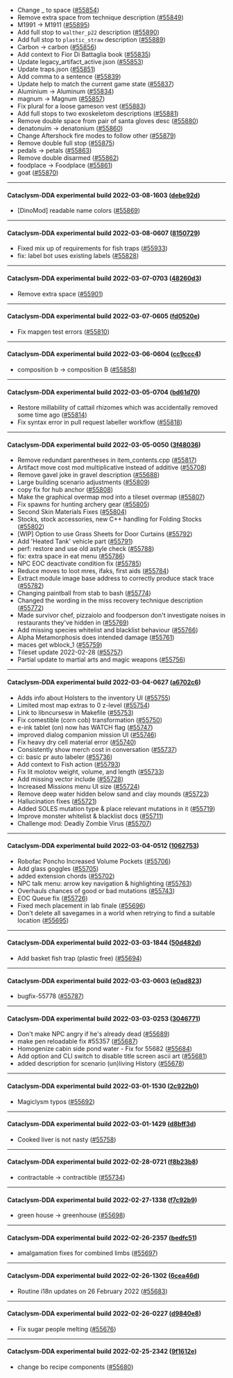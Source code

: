 * Change _ to space ([#55854](https://github.com/CleverRaven/Cataclysm-DDA/pull/55854))
* Remove extra space from technique description ([#55849](https://github.com/CleverRaven/Cataclysm-DDA/pull/55849))
* M1991 → M1911 ([#55895](https://github.com/CleverRaven/Cataclysm-DDA/pull/55895))
* Add full stop to `walther_p22` description ([#55890](https://github.com/CleverRaven/Cataclysm-DDA/pull/55890))
* Add full stop to `plastic_straw` description ([#55889](https://github.com/CleverRaven/Cataclysm-DDA/pull/55889))
* Carbon → carbon ([#55856](https://github.com/CleverRaven/Cataclysm-DDA/pull/55856))
* Add context to Fior Di Battaglia book ([#55835](https://github.com/CleverRaven/Cataclysm-DDA/pull/55835))
* Update legacy_artifact_active.json ([#55853](https://github.com/CleverRaven/Cataclysm-DDA/pull/55853))
* Update traps.json ([#55851](https://github.com/CleverRaven/Cataclysm-DDA/pull/55851))
* Add comma to a sentence ([#55839](https://github.com/CleverRaven/Cataclysm-DDA/pull/55839))
* Update help to match the current game state ([#55837](https://github.com/CleverRaven/Cataclysm-DDA/pull/55837))
* Aluminium → Aluminum ([#55834](https://github.com/CleverRaven/Cataclysm-DDA/pull/55834))
* magnum → Magnum ([#55857](https://github.com/CleverRaven/Cataclysm-DDA/pull/55857))
* Fix plural for a loose gameson vest ([#55883](https://github.com/CleverRaven/Cataclysm-DDA/pull/55883))
* Add full stops to two exoskeletom descriptions ([#55881](https://github.com/CleverRaven/Cataclysm-DDA/pull/55881))
* Remove double space from pair of santa gloves desc ([#55880](https://github.com/CleverRaven/Cataclysm-DDA/pull/55880))
* denatonuim → denatonium ([#55860](https://github.com/CleverRaven/Cataclysm-DDA/pull/55860))
* Change Aftershock fire modes to follow other ([#55879](https://github.com/CleverRaven/Cataclysm-DDA/pull/55879))
* Remove double full stop ([#55875](https://github.com/CleverRaven/Cataclysm-DDA/pull/55875))
* pedals → petals ([#55863](https://github.com/CleverRaven/Cataclysm-DDA/pull/55863))
* Remove double disarmed ([#55862](https://github.com/CleverRaven/Cataclysm-DDA/pull/55862))
* foodplace → Foodplace ([#55861](https://github.com/CleverRaven/Cataclysm-DDA/pull/55861))
* goat ([#55870](https://github.com/CleverRaven/Cataclysm-DDA/pull/55870))

---

#### Cataclysm-DDA experimental build 2022-03-08-1603 ([debe92d](https://github.com/CleverRaven/Cataclysm-DDA/releases/tag/cdda-experimental-2022-03-08-1603))

* [DinoMod] readable name colors ([#55869](https://github.com/CleverRaven/Cataclysm-DDA/pull/55869))

---

#### Cataclysm-DDA experimental build 2022-03-08-0607 ([8150729](https://github.com/CleverRaven/Cataclysm-DDA/releases/tag/cdda-experimental-2022-03-08-0607))

* Fixed mix up of requirements for fish traps ([#55933](https://github.com/CleverRaven/Cataclysm-DDA/pull/55933))
* fix: label bot uses existing labels ([#55828](https://github.com/CleverRaven/Cataclysm-DDA/pull/55828))

---

#### Cataclysm-DDA experimental build 2022-03-07-0703 ([48260d3](https://github.com/CleverRaven/Cataclysm-DDA/releases/tag/cdda-experimental-2022-03-07-0703))

* Remove extra space ([#55901](https://github.com/CleverRaven/Cataclysm-DDA/pull/55901))

---

#### Cataclysm-DDA experimental build 2022-03-07-0605 ([fd0520e](https://github.com/CleverRaven/Cataclysm-DDA/releases/tag/cdda-experimental-2022-03-07-0605))

* Fix mapgen test errors ([#55810](https://github.com/CleverRaven/Cataclysm-DDA/pull/55810))

---

#### Cataclysm-DDA experimental build 2022-03-06-0604 ([cc9ccc4](https://github.com/CleverRaven/Cataclysm-DDA/releases/tag/cdda-experimental-2022-03-06-0604))

* composition b → composition B ([#55858](https://github.com/CleverRaven/Cataclysm-DDA/pull/55858))

---

#### Cataclysm-DDA experimental build 2022-03-05-0704 ([bd61d70](https://github.com/CleverRaven/Cataclysm-DDA/releases/tag/cdda-experimental-2022-03-05-0704))

* Restore millability of cattail rhizomes which was accidentally removed some time ago ([#55814](https://github.com/CleverRaven/Cataclysm-DDA/pull/55814))
* Fix syntax error in pull request labeller workflow ([#55818](https://github.com/CleverRaven/Cataclysm-DDA/pull/55818))

---

#### Cataclysm-DDA experimental build 2022-03-05-0050 ([3f48036](https://github.com/CleverRaven/Cataclysm-DDA/releases/tag/cdda-experimental-2022-03-05-0050))

* Remove redundant parentheses in item_contents.cpp ([#55817](https://github.com/CleverRaven/Cataclysm-DDA/pull/55817))
* Artifact move cost mod multiplicative instead of additive ([#55708](https://github.com/CleverRaven/Cataclysm-DDA/pull/55708))
* Remove gavel joke in gravel description ([#55688](https://github.com/CleverRaven/Cataclysm-DDA/pull/55688))
* Large building scenario adjustments ([#55809](https://github.com/CleverRaven/Cataclysm-DDA/pull/55809))
* copy fix for hub anchor ([#55808](https://github.com/CleverRaven/Cataclysm-DDA/pull/55808))
* Make the graphical overmap mod into a tileset overmap ([#55807](https://github.com/CleverRaven/Cataclysm-DDA/pull/55807))
* Fix spawns for hunting archery gear ([#55805](https://github.com/CleverRaven/Cataclysm-DDA/pull/55805))
* Second Skin Materials Fixes ([#55804](https://github.com/CleverRaven/Cataclysm-DDA/pull/55804))
* Stocks, stock accessories, new C++ handling for Folding Stocks ([#55802](https://github.com/CleverRaven/Cataclysm-DDA/pull/55802))
* [WIP] Option to use Grass Sheets for Door Curtains ([#55792](https://github.com/CleverRaven/Cataclysm-DDA/pull/55792))
* Add 'Heated Tank' vehicle part ([#55791](https://github.com/CleverRaven/Cataclysm-DDA/pull/55791))
* perf: restore and use old astyle check ([#55788](https://github.com/CleverRaven/Cataclysm-DDA/pull/55788))
* fix: extra space in eat menu ([#55786](https://github.com/CleverRaven/Cataclysm-DDA/pull/55786))
* NPC EOC deactivate condition fix ([#55785](https://github.com/CleverRaven/Cataclysm-DDA/pull/55785))
* Reduce moves to loot mres, ifaks, first aids ([#55784](https://github.com/CleverRaven/Cataclysm-DDA/pull/55784))
* Extract module image base address to correctly produce stack trace ([#55782](https://github.com/CleverRaven/Cataclysm-DDA/pull/55782))
* Changing paintball from stab to bash ([#55774](https://github.com/CleverRaven/Cataclysm-DDA/pull/55774))
* Changed the wording in the miss recovery technique description ([#55772](https://github.com/CleverRaven/Cataclysm-DDA/pull/55772))
* Made survivor chef, pizzaiolo and foodperson don't investigate noises in restaurants they've hidden in ([#55769](https://github.com/CleverRaven/Cataclysm-DDA/pull/55769))
* Add missing species whitelist and blacklist behaviour ([#55766](https://github.com/CleverRaven/Cataclysm-DDA/pull/55766))
* Alpha Metamorphosis does intended damage ([#55761](https://github.com/CleverRaven/Cataclysm-DDA/pull/55761))
* maces get wblock_1 ([#55759](https://github.com/CleverRaven/Cataclysm-DDA/pull/55759))
* Tileset update 2022-02-28 ([#55757](https://github.com/CleverRaven/Cataclysm-DDA/pull/55757))
* Partial update to martial arts and magic weapons ([#55756](https://github.com/CleverRaven/Cataclysm-DDA/pull/55756))

---

#### Cataclysm-DDA experimental build 2022-03-04-0627 ([a6702c6](https://github.com/CleverRaven/Cataclysm-DDA/releases/tag/cdda-experimental-2022-03-04-0627))

* Adds info about Holsters to the inventory UI ([#55755](https://github.com/CleverRaven/Cataclysm-DDA/pull/55755))
* Limited most map extras to 0 z-level ([#55754](https://github.com/CleverRaven/Cataclysm-DDA/pull/55754))
* Link to libncursesw in Makefile ([#55753](https://github.com/CleverRaven/Cataclysm-DDA/pull/55753))
* Fix comestible (corn cob) transformation ([#55750](https://github.com/CleverRaven/Cataclysm-DDA/pull/55750))
* e-ink tablet (on) now has WATCH flag ([#55747](https://github.com/CleverRaven/Cataclysm-DDA/pull/55747))
* improved dialog companion mission UI ([#55746](https://github.com/CleverRaven/Cataclysm-DDA/pull/55746))
* Fix heavy dry cell material error ([#55740](https://github.com/CleverRaven/Cataclysm-DDA/pull/55740))
* Consistently show merch cost in conversation ([#55737](https://github.com/CleverRaven/Cataclysm-DDA/pull/55737))
* ci: basic pr auto labeler ([#55736](https://github.com/CleverRaven/Cataclysm-DDA/pull/55736))
* Add context to Fish action ([#55793](https://github.com/CleverRaven/Cataclysm-DDA/pull/55793))
* Fix lit molotov weight, volume, and length ([#55733](https://github.com/CleverRaven/Cataclysm-DDA/pull/55733))
* Add missing vector include ([#55728](https://github.com/CleverRaven/Cataclysm-DDA/pull/55728))
* Increased Missions menu UI size ([#55724](https://github.com/CleverRaven/Cataclysm-DDA/pull/55724))
* Remove deep water hidden below sand and clay mounds ([#55723](https://github.com/CleverRaven/Cataclysm-DDA/pull/55723))
* Hallucination fixes ([#55721](https://github.com/CleverRaven/Cataclysm-DDA/pull/55721))
* Added SOLES mutation type & place relevant mutations in it ([#55719](https://github.com/CleverRaven/Cataclysm-DDA/pull/55719))
* Improve monster whitelist & blacklist docs ([#55711](https://github.com/CleverRaven/Cataclysm-DDA/pull/55711))
* Challenge mod: Deadly Zombie Virus ([#55707](https://github.com/CleverRaven/Cataclysm-DDA/pull/55707))

---

#### Cataclysm-DDA experimental build 2022-03-04-0512 ([1062753](https://github.com/CleverRaven/Cataclysm-DDA/releases/tag/cdda-experimental-2022-03-04-0512))

* Robofac Poncho Increased Volume Pockets ([#55706](https://github.com/CleverRaven/Cataclysm-DDA/pull/55706))
* Add glass goggles ([#55705](https://github.com/CleverRaven/Cataclysm-DDA/pull/55705))
* added extension chords ([#55702](https://github.com/CleverRaven/Cataclysm-DDA/pull/55702))
* NPC talk menu: arrow key navigation & highlighting ([#55763](https://github.com/CleverRaven/Cataclysm-DDA/pull/55763))
* Overhauls chances of good or bad mutations ([#55743](https://github.com/CleverRaven/Cataclysm-DDA/pull/55743))
* EOC Queue fix ([#55726](https://github.com/CleverRaven/Cataclysm-DDA/pull/55726))
* Fixed mech placement in lab finale ([#55696](https://github.com/CleverRaven/Cataclysm-DDA/pull/55696))
* Don't delete all savegames in a world when retrying to find a suitable location ([#55695](https://github.com/CleverRaven/Cataclysm-DDA/pull/55695))

---

#### Cataclysm-DDA experimental build 2022-03-03-1844 ([50d482d](https://github.com/CleverRaven/Cataclysm-DDA/releases/tag/cdda-experimental-2022-03-03-1844))

* Add basket fish trap (plastic free) ([#55694](https://github.com/CleverRaven/Cataclysm-DDA/pull/55694))

---

#### Cataclysm-DDA experimental build 2022-03-03-0603 ([e0ad823](https://github.com/CleverRaven/Cataclysm-DDA/releases/tag/cdda-experimental-2022-03-03-0603))

* bugfix-55778 ([#55787](https://github.com/CleverRaven/Cataclysm-DDA/pull/55787))

---

#### Cataclysm-DDA experimental build 2022-03-03-0253 ([3046771](https://github.com/CleverRaven/Cataclysm-DDA/releases/tag/cdda-experimental-2022-03-03-0253))

* Don't make NPC angry if he's already dead ([#55689](https://github.com/CleverRaven/Cataclysm-DDA/pull/55689))
* make pen reloadable fix #55357 ([#55687](https://github.com/CleverRaven/Cataclysm-DDA/pull/55687))
* Homogenize cabin side pond water - Fix for 55682 ([#55684](https://github.com/CleverRaven/Cataclysm-DDA/pull/55684))
* Add option and CLI switch to disable title screen ascii art ([#55681](https://github.com/CleverRaven/Cataclysm-DDA/pull/55681))
* added description for scenario (un)living History ([#55678](https://github.com/CleverRaven/Cataclysm-DDA/pull/55678))

---

#### Cataclysm-DDA experimental build 2022-03-01-1530 ([2c922b0](https://github.com/CleverRaven/Cataclysm-DDA/releases/tag/cdda-experimental-2022-03-01-1530))

* Magiclysm typos  ([#55692](https://github.com/CleverRaven/Cataclysm-DDA/pull/55692))

---

#### Cataclysm-DDA experimental build 2022-03-01-1429 ([d8bff3d](https://github.com/CleverRaven/Cataclysm-DDA/releases/tag/cdda-experimental-2022-03-01-1429))

* Cooked liver is not nasty ([#55758](https://github.com/CleverRaven/Cataclysm-DDA/pull/55758))

---

#### Cataclysm-DDA experimental build 2022-02-28-0721 ([f8b23b8](https://github.com/CleverRaven/Cataclysm-DDA/releases/tag/cdda-experimental-2022-02-28-0721))

* contractable -> contractible ([#55734](https://github.com/CleverRaven/Cataclysm-DDA/pull/55734))

---

#### Cataclysm-DDA experimental build 2022-02-27-1338 ([f7c92b9](https://github.com/CleverRaven/Cataclysm-DDA/releases/tag/cdda-experimental-2022-02-27-1338))

* green house -> greenhouse ([#55698](https://github.com/CleverRaven/Cataclysm-DDA/pull/55698))

---

#### Cataclysm-DDA experimental build 2022-02-26-2357 ([bedfc51](https://github.com/CleverRaven/Cataclysm-DDA/releases/tag/cdda-experimental-2022-02-26-2357))

* amalgamation fixes for combined limbs ([#55697](https://github.com/CleverRaven/Cataclysm-DDA/pull/55697))

---

#### Cataclysm-DDA experimental build 2022-02-26-1302 ([6cea46d](https://github.com/CleverRaven/Cataclysm-DDA/releases/tag/cdda-experimental-2022-02-26-1302))

* Routine i18n updates on 26 February 2022 ([#55683](https://github.com/CleverRaven/Cataclysm-DDA/pull/55683))

---

#### Cataclysm-DDA experimental build 2022-02-26-0227 ([d9840e8](https://github.com/CleverRaven/Cataclysm-DDA/releases/tag/cdda-experimental-2022-02-26-0227))

* Fix sugar people melting ([#55676](https://github.com/CleverRaven/Cataclysm-DDA/pull/55676))

---

#### Cataclysm-DDA experimental build 2022-02-25-2342 ([9f1612e](https://github.com/CleverRaven/Cataclysm-DDA/releases/tag/cdda-experimental-2022-02-25-2342))

* change bo recipe components ([#55680](https://github.com/CleverRaven/Cataclysm-DDA/pull/55680))
